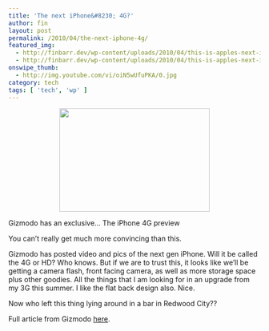 ```yaml
---
title: 'The next iPhone&#8230; 4G?'
author: fin
layout: post
permalink: /2010/04/the-next-iphone-4g/
featured_img:
  - http://finbarr.dev/wp-content/uploads/2010/04/this-is-apples-next-iphone.jpg
  - http://finbarr.dev/wp-content/uploads/2010/04/this-is-apples-next-iphone.jpg
onswipe_thumb:
  - http://img.youtube.com/vi/oiN5wUfuPKA/0.jpg
category: tech
tags: [ 'tech', 'wp' ]
---
```

<p style="text-align: center;">
  <a rel="shadowbox" href="http://finbarr.dev/wp-content/uploads/2010/04/bits-appleiphone4-popup.jpg.jpeg"><img class="aligncenter size-medium wp-image-312" title="bits-appleiphone4-popup.jpg" src="http://finbarr.dev/wp-content/uploads/2010/04/bits-appleiphone4-popup.jpg-300x207.jpg" alt="" width="300" height="207" /></a>
</p>

<p style="text-align: center;">
  <p style="text-align: left;">
    Gizmodo has an exclusive&#8230; The iPhone 4G preview
  </p>

  <p>
    <!--more-->
  </p>

  <p>
    You can&#8217;t really get much more convincing than this.
  </p>

  <p>
    Gizmodo has posted video and pics of the next gen iPhone. Will it be called the 4G or HD? Who knows. But if we are to trust this, it looks like we&#8217;ll be getting a camera flash, front facing camera, as well as more storage space plus other goodies. All the things that I am looking for in an upgrade from my 3G this summer. I like the flat back design also. Nice.
  </p>

  <p>
    Now who left this thing lying around in a bar in Redwood City??
  </p>

  <p>
  </p>

  <p>
  </p>

  <p>
    Full article from Gizmodo <a title="Gizmodo Exclusive" href="http://gizmodo.com/5520164/this-is-apples-next-iphone">here</a>.
  </p>
